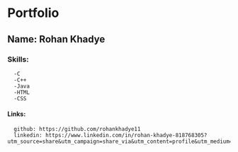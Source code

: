 # Portfolio

## Name: Rohan Khadye

### Skills: 
      -C
      -C++
      -Java
      -HTML
      -CSS 
      
#### Links: 
      github: https://github.com/rohankhadye11
      linkedin: https://www.linkedin.com/in/rohan-khadye-818768305?utm_source=share&utm_campaign=share_via&utm_content=profile&utm_medium=android_app 

